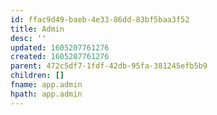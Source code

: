 ```yaml
---
id: ffac9d49-baeb-4e33-86dd-83bf5baa3f52
title: Admin
desc: ''
updated: 1605207761276
created: 1605207761276
parent: 472c5df7-1fdf-42db-95fa-381245efb5b9
children: []
fname: app.admin
hpath: app.admin
---
```




